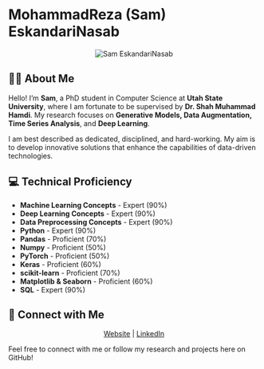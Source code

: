
# MohammadReza (Sam) EskandariNasab

<p align="center">
  <img src="https://github.com/samresume/samresume/blob/main/wallpaper.jpg" alt="Sam EskandariNasab">
</p>

## 👨‍🎓 About Me
Hello! I’m **Sam**, a PhD student in Computer Science at **Utah State University**, where I am fortunate to be supervised by **Dr. Shah Muhammad Hamdi**. My research focuses on **Generative Models, Data Augmentation, Time Series Analysis**, and **Deep Learning**.

I am best described as dedicated, disciplined, and hard-working. My aim is to develop innovative solutions that enhance the capabilities of data-driven technologies.


## 💻 Technical Proficiency
- **Machine Learning Concepts** - Expert (90%)
- **Deep Learning Concepts** - Expert (90%)
- **Data Preprocessing Concepts** - Expert (90%)
- **Python** - Expert (90%)
- **Pandas** - Proficient (70%)
- **Numpy** - Proficient (50%)
- **PyTorch** - Proficient (50%)
- **Keras** - Proficient (60%)
- **scikit-learn** - Proficient (70%)
- **Matplotlib & Seaborn** - Proficient (60%)
- **SQL** - Expert (90%)

## 🔗 Connect with Me
<p align="center">
  <a href="https://samresume.com">Website</a> |
  <a href="https://linkedin.com/in/samresume">LinkedIn</a>
</p>

Feel free to connect with me or follow my research and projects here on GitHub!
